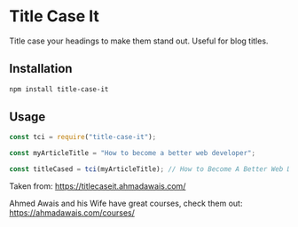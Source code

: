# Title Case It

Title case your headings to make them stand out. Useful for blog titles.

## Installation

```bash
npm install title-case-it
```

## Usage

```js
const tci = require("title-case-it");

const myArticleTitle = "How to become a better web developer";

const titleCased = tci(myArticleTitle); // How to Become A Better Web Developer
```

Taken from: https://titlecaseit.ahmadawais.com/

Ahmed Awais and his Wife have great courses, check them out:
https://ahmadawais.com/courses/
